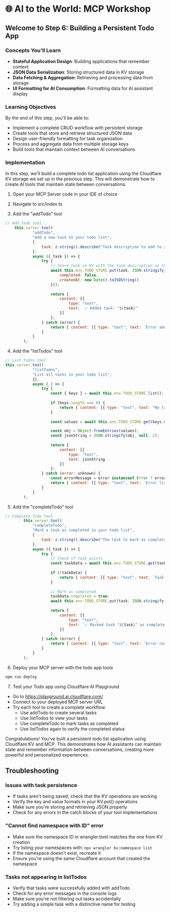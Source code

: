 # 🌐 AI to the World: MCP Workshop

## Welcome to Step 6: Building a Persistent Todo App

### Concepts You'll Learn
- **Stateful Application Design**: Building applications that remember context
- **JSON Data Serialization**: Storing structured data in KV storage
- **Data Fetching & Aggregation**: Retrieving and processing data from storage
- **UI Formatting for AI Consumption**: Formatting data for AI assistant display

### Learning Objectives
By the end of this step, you'll be able to:
- Implement a complete CRUD workflow with persistent storage
- Create tools that store and retrieve structured JSON data
- Design user-friendly formatting for task organization
- Process and aggregate data from multiple storage keys
- Build tools that maintain context between AI conversations

### Implementation

In this step, we'll build a complete todo list application using the Cloudflare KV storage we set up in the previous step. This will demonstrate how to create AI tools that maintain state between conversations.

1) Open your MCP Server code in your IDE of choice

2) Navigate to src/index.ts

3) Add the "addTodo" tool

```javascript
// Add Todo tool
    this.server.tool(
			"addTodo",
			"Add a new task to your todo list",
			{ 
				task: z.string().describe("Task description to add to your todo list")
			},
			async ({ task }) => {
				try {
					// Store task in KV with the task description as the key
					await this.env.TODO_STORE.put(task, JSON.stringify({
						completed: false,
						createdAt: new Date().toISOString()
					}));
					
					return { 
						content: [{ 
							type: "text", 
							text: `✅ Added task: "${task}"` 
						}] 
					};
				} catch (error) {
					return { content: [{ type: "text", text: `Error adding task: ${error.message}` }] };
				}
			}
		);
```

4) Add the "listTodos" tool

```javascript
// List Todos tool
this.server.tool(
			"listTodos",
			"List all tasks in your todo list",
			{},
			async (_) => {
				try {
					const { keys } = await this.env.TODO_STORE.list();
					
					if (keys.length === 0) {
						return { content: [{ type: "text", text: "No tasks found in your todo list" }] };
					}
										
					const values = await this.env.TODO_STORE.get(keys.map(k => k.name));

					const obj = Object.fromEntries(values);
					const jsonString = JSON.stringify(obj, null, 2);
					
					return { 
						content: [{ 
							type: "text", 
							text: jsonString
						}] 
					};
				} catch (error: unknown) {
					const errorMessage = error instanceof Error ? error.message : 'Unknown error';
					return { content: [{ type: "text", text: `Error listing tasks: ${errorMessage}` }] };
				}
			}
		);
```

5) Add the "completeTodo" tool

```javascript
// Complete Todo tool
        this.server.tool(
			"completeTodo",
			"Mark a task as completed in your todo list",
			{ 
				task: z.string().describe("The task to mark as completed")
			},
			async ({ task }) => {
				try {
					// Check if task exists
					const taskData = await this.env.TODO_STORE.get(task, "json");
					
					if (!taskData) {
						return { content: [{ type: "text", text: `Task "${task}" not found` }] };
					}
					
					// Mark as completed
					taskData.completed = true;
					await this.env.TODO_STORE.put(task, JSON.stringify(taskData));
					
					return { 
						content: [{ 
							type: "text", 
							text: `✅ Marked task "${task}" as completed` 
						}] 
					};
				} catch (error) {
					return { content: [{ type: "text", text: `Error completing task: ${error.message}` }] };
				}
			}
		);
```

6) Deploy your MCP server with the todo app tools

```bash
npm run deploy
```

7) Test your Todo app using Cloudflare AI Playground

- Go to https://playground.ai.cloudflare.com/ 
- Connect to your deployed MCP server URL
- Try each tool to create a complete workflow:
  - Use addTodo to create several tasks
  - Use listTodos to view your tasks
  - Use completeTodo to mark tasks as completed
  - Use listTodos again to verify the completed status

Congratulations! You've built a persistent todo list application using Cloudflare KV and MCP. This demonstrates how AI assistants can maintain state and remember information between conversations, creating more powerful and personalized experiences.

## Troubleshooting

### Issues with task persistence
- If tasks aren't being saved, check that the KV operations are working
- Verify the key and value formats in your KV.put() operations
- Make sure you're storing and retrieving JSON properly
- Check for any errors in the catch blocks of your tool implementations

### "Cannot find namespace with ID" error
- Make sure the namespace ID in wrangler.toml matches the one from KV creation
- Try listing your namespaces with: `npx wrangler kv:namespace list`
- If the namespace doesn't exist, recreate it
- Ensure you're using the same Cloudflare account that created the namespace

### Tasks not appearing in listTodos
- Verify that tasks were successfully added with addTodo
- Check for any error messages in the console logs
- Make sure you're not filtering out tasks accidentally
- Try adding a simple task with a distinctive name for testing
